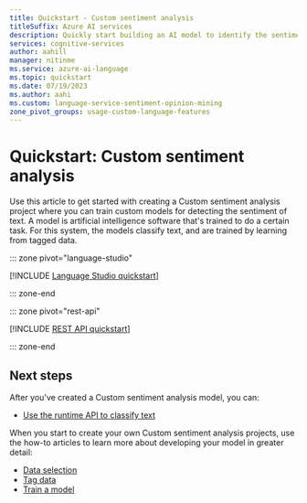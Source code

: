 ```yaml
---
title: Quickstart - Custom sentiment analysis
titleSuffix: Azure AI services
description: Quickly start building an AI model to identify the sentiment of text.
services: cognitive-services
author: aahill
manager: nitinme
ms.service: azure-ai-language
ms.topic: quickstart
ms.date: 07/19/2023
ms.author: aahi
ms.custom: language-service-sentiment-opinion-mining
zone_pivot_groups: usage-custom-language-features
---
```


# Quickstart: Custom sentiment analysis

Use this article to get started with creating a Custom sentiment analysis project where you can train custom models for detecting the sentiment of text. A model is artificial intelligence software that's trained to do a certain task. For this system, the models classify text, and are trained by learning from tagged data.

::: zone pivot="language-studio"

[!INCLUDE [Language Studio quickstart](../includes/custom/quickstarts/language-studio.md)]

::: zone-end

::: zone pivot="rest-api"

[!INCLUDE [REST API quickstart](../includes/custom/quickstarts/rest-api.md)]

::: zone-end

## Next steps

After you've created a Custom sentiment analysis model, you can:
* [Use the runtime API to classify text](how-to/call-api.md)

When you start to create your own Custom sentiment analysis projects, use the how-to articles to learn more about developing your model in greater detail:

* [Data selection](how-to/design-schema.md)
* [Tag data](how-to/label-data.md)
* [Train a model](how-to/train-model.md)
<!--* [View the model's evaluation](how-to/view-model-evaluation.md)-->